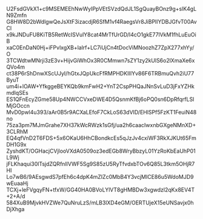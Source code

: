 U2FsdGVkX1+c9MSEMEEhNwWyIPpVEtSVzdQdJL1SgQuayBOnz9g+slK4gLN9Zmfn
G8HW8D2bWdlgwQeJsXtF3izacdjR6SfM1vf4RaegsVr8JiBPlIYDBJGfvT00AvCl
x9kJNDuFU8KiTB5RetWcISVulY8cat4MrTfUrGD/l4cO1gkE77lVkM1fhLuEuOiB
xaC0EnDaN0Hj+iFPvlxgXB+lalrf+LC7iUjCn4tDocViMNoozhZ7ZpX277xhYy/O
3TCWdtwMNrji3zE3v+HijvGiWhOx3R0CMmwn7sZY1zy2kUlS6o2lXmaXe6xQVo4m
ct38P6rShDnwXScUJyI/hGtxJQpUkcFfRMPHDKIIIYv86F6TRBmuQvh2iU77ByuT
um4i+lOAW+YfkggeBEYKQb9kmFwH2+YnT2CspPHQaJNnSvLuD3jFxYZHkmdIqSEs
ES1QFnEcyZGme58Up4NWCCVxeDWE4D5QsnmKfBj6oPQ0sn6DpRfqrfLSIMjGOccn
MvD0pwl4u393/aAr0B5r9ACXaLEfoF7CkLoS63dVID/EHlSPf5FzKT1FeuiN48no
75za3pm7MJmGrahe7XH37kWcRWzk1sGfj/ua2h6caacIwxnbGXgeNMnXD+3CLRhM
EQ4qfVnD2T6FDS+5x6OKaU6HhCBondkcEs5qJzJv4cxiWF3RkXJKUt65FmDH1G9x
ZyshdKT/OGHacjCVjlooVXdA0509oz3edEGb8WryBbzyL01YzRoKbEaUhP01L9Wj
jFLKhaqui30lTsjdZQRfnIlVWF5Sg9S85zU5RyTfvdxbTOv6Q85L3tkm5OHjR7HI
Lo7wB6/9AEsgwdS7pfEh6c4dpK4mZIZc0MbB4Y3vcjMICE86u5WdoMJD9wEuaaHj
TCXj+leFVgqyFN+tfxW/GG40HA0BVoLYlVT8gHMBDw3xgwdzl2qKx8EV4T+2+A/d
584XuB9MjvkHVZWe7QuNruLzS/mLB3lXD4eGM/OERTUjeX15eUNSavjx0hDjXhga
